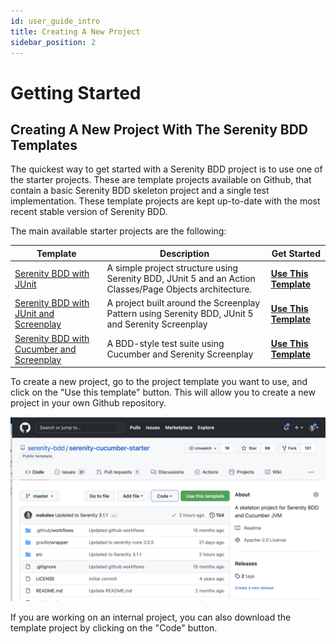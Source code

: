 ```yaml
---
id: user_guide_intro
title: Creating A New Project
sidebar_position: 2
---
```

# Getting Started

## Creating A New Project With The Serenity BDD Templates

The quickest way to get started with a Serenity BDD project is to use one of the starter projects. These are template projects available on Github, that contain a basic Serenity BDD skeleton project and a single test implementation. These template projects are kept up-to-date with the most recent stable version of Serenity BDD.

The main available starter projects are the following:

| Template | Description | Get Started |
| -------- | ----------- | ------------|
| [Serenity BDD with JUnit](https://github.com/serenity-bdd/serenity-junit-starter) | A simple project structure using Serenity BDD, JUnit 5 and an Action Classes/Page Objects architecture. | **[Use This Template](https://github.com/serenity-bdd/serenity-junit-starter/generate)** |
| [Serenity BDD with JUnit and Screenplay](https://github.com/serenity-bdd/serenity-junit-screenplay-starter) | A project built around the Screenplay Pattern using Serenity BDD, JUnit 5 and Serenity Screenplay |  **[Use This Template](https://github.com/serenity-bdd/serenity-junit-screenplay-starter/generate)** |
| [Serenity BDD with Cucumber and Screenplay](https://github.com/serenity-bdd/serenity-cucumber-starter) | A BDD-style test suite using Cucumber and Serenity Screenplay | **[Use This Template](https://github.com/serenity-bdd/serenity-cucumber-starter/generate)** |

To create a new project, go to the project template you want to use, and click on the "Use this template" button. This will allow you to create a new project in your own Github repository.

![](img/use-this-template.png)

If you are working on an internal project, you can also download the template project by clicking on the "Code" button.
